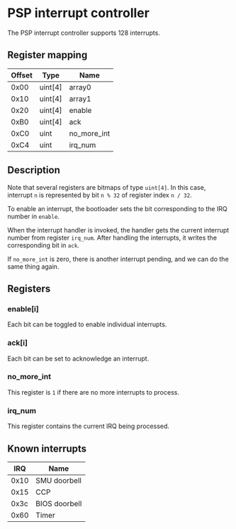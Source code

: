 # PSP interrupt controller

The PSP interrupt controller supports 128 interrupts.

## Register mapping

Offset | Type      | Name        |
------ | --------- | ----------- |
0x00   | uint[4]   | array0      | 
0x10   | uint[4]   | array1      | 
0x20   | uint[4]   | enable      | 
0xB0   | uint[4]   | ack         | 
0xC0   | uint      | no_more_int | 
0xC4   | uint      | irq_num     | 

## Description

Note that several registers are bitmaps of type `uint[4]`. 
In this case, interrupt `n` is represented by bit `n % 32` of register index `n / 32`.

To enable an interrupt, the bootloader sets the bit corresponding to the IRQ number in `enable`.

When the interrupt handler is invoked, the handler gets the current interrupt number from register `irq_num`. After handling the interrupts, it writes the corresponding bit in `ack`.

If `no_more_int` is zero, there is another interrupt pending, and we can do the same thing again.

## Registers

### enable[i]

Each bit can be toggled to enable individual interrupts. 

### ack[i]

Each bit can be set to acknowledge an interrupt.

### no_more_int

This register is `1` if there are no more interrupts to process.

### irq_num

This register contains the current IRQ being processed.

## Known interrupts

IRQ  | Name          |
---- | ------------- |
0x10 | SMU doorbell  | 
0x15 | CCP           | 
0x3c | BIOS doorbell | 
0x60 | Timer         | 
